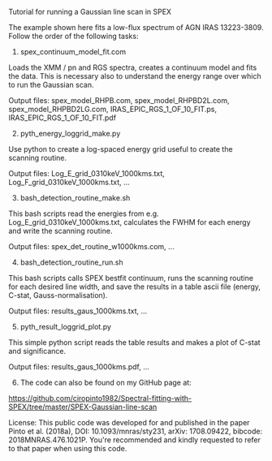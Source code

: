 Tutorial for running a Gaussian line scan in SPEX

The example shown here fits a low-flux spectrum of AGN IRAS 13223-3809. Follow the order of the following tasks:

1) spex_continuum_model_fit.com

Loads the XMM / pn and RGS spectra, creates a continuum model and fits the data. This is necessary also to understand the energy range over which to run the Gaussian scan.

Output files: spex_model_RHPB.com, spex_model_RHPBD2L.com, spex_model_RHPBD2LG.com, IRAS_EPIC_RGS_1_OF_10_FIT.ps, IRAS_EPIC_RGS_1_OF_10_FIT.pdf

2) pyth_energy_loggrid_make.py

Use python to create a log-spaced energy grid useful to create the scanning routine.

Output files: Log_E_grid_0310keV_1000kms.txt, Log_F_grid_0310keV_1000kms.txt, ...

3) bash_detection_routine_make.sh

This bash scripts read the energies from e.g. Log_E_grid_0310keV_1000kms.txt, calculates the FWHM for each energy and write the scanning routine.

Output files: spex_det_routine_w1000kms.com, ...

4) bash_detection_routine_run.sh

This bash scripts calls SPEX bestfit continuum, runs the scanning routine for each desired line width, and save the results in a table ascii file (energy, C-stat, Gauss-normalisation).

Output files: results_gaus_1000kms.txt, ...

5) pyth_result_loggrid_plot.py

This simple python script reads the table results and makes a plot of C-stat and significance.

Output files: results_gaus_1000kms.pdf, ...

6) The code can also be found on my GitHub page at:

https://github.com/ciropinto1982/Spectral-fitting-with-SPEX/tree/master/SPEX-Gaussian-line-scan

License: This public code was developed for and published in the paper Pinto et al. (2018a),
    DOI: 10.1093/mnras/sty231, arXiv: 1708.09422, bibcode: 2018MNRAS.476.1021P.
    You're recommended and kindly requested to refer to that paper when using this code.

